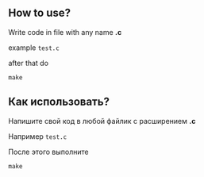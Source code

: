 ## How to use?
Write code in file with any name **.c**

example ``test.c``

after that do 

```make```


## Как использовать?

Напишите свой код в любой файлик с расширением **.c**

Например ``test.c``

После этого выполните 

```make```

